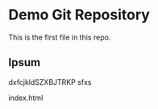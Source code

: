 # Demo Git Repository
This is the first file in this repo.
## Ipsum
dxfcjkldSZXBJTRKP
sfxs

index.html